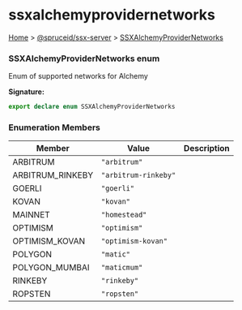 # ssxalchemyprovidernetworks

[Home](https://github.com/spruceid/ssx/blob/main/documentation/reference/ssx-server/index.md) > [@spruceid/ssx-server](./) > [SSXAlchemyProviderNetworks](ssx-server.ssxalchemyprovidernetworks.md)

### SSXAlchemyProviderNetworks enum

Enum of supported networks for Alchemy

**Signature:**

```typescript
export declare enum SSXAlchemyProviderNetworks 
```

### Enumeration Members

| Member            | Value                | Description |
| ----------------- | -------------------- | ----------- |
| ARBITRUM          | `"arbitrum"`         |             |
| ARBITRUM\_RINKEBY | `"arbitrum-rinkeby"` |             |
| GOERLI            | `"goerli"`           |             |
| KOVAN             | `"kovan"`            |             |
| MAINNET           | `"homestead"`        |             |
| OPTIMISM          | `"optimism"`         |             |
| OPTIMISM\_KOVAN   | `"optimism-kovan"`   |             |
| POLYGON           | `"matic"`            |             |
| POLYGON\_MUMBAI   | `"maticmum"`         |             |
| RINKEBY           | `"rinkeby"`          |             |
| ROPSTEN           | `"ropsten"`          |             |
